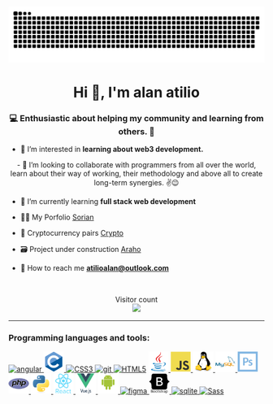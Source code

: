 <!--<img align="center" display = "block" margin-left = "auto" margin-right = "auto" src="https://github.com/alanatilio/alanatilio/blob/main/api.gif" alt="Gif de Developer"/>-->

<a href=#><img src="tab/contributions.svg"></a>

<h1 align="center">Hi 👋, I'm alan atilio</h1>
<h3 align="center">💻 Enthusiastic about helping my community and learning from others. 🚀</h3>

- 👀 I’m interested in <b> learning about web3 development.</b>

<p align="center"> 
    - 💞️ I’m looking to collaborate with programmers from all over the world, learn about their way of working, their methodology and above all to create long-term synergies. ✌😉
</p>

- 🌱 I’m currently learning **full stack web development**

- 👨‍💻 My Porfolio <a href="https://www.sorian.ml/" target="_blank">Sorian</a>

- 💱 Cryptocurrency pairs <a href="https://www.sorian.ml/crypto/" target="_blank">Crypto</a>

- 🗃️ Project under construction <a href="https://www.beta.araho.ga" target="_blank">Araho</a>

- 📩 How to reach me **atilioalan@outlook.com**

<br>
<p align="center"> 
  Visitor count<br>
  <img src="https://profile-counter.glitch.me/daweedkob/count.svg" />
</p>

<hr>

<h3 align="left">Programming languages and tools:</h3>
<p align="left"> 
    <a href="https://angular.io" target="_blank" rel="noreferrer"> 
        <img src="https://angular.io/assets/images/logos/angular/angular.svg" alt="angular" width="40" height="40"/> 
    </a> 
    <a href="https://www.cprogramming.com/" target="_blank" rel="noreferrer"> 
        <img src="https://raw.githubusercontent.com/devicons/devicon/master/icons/c/c-original.svg" alt="c" width="40" height="40"/> 
    </a> 
    <a href="https://www.w3schools.com/css/" target="_blank" rel="noreferrer"> 
        <img src="https://raw.githubusercontent.com/danielcranney/readme-generator/main/public/icons/skills/css3-colored.svg" width="40" height="40" alt="CSS3" /> 
    </a> 
    <a href="https://git-scm.com/" target="_blank" rel="noreferrer"> 
        <img src="https://www.vectorlogo.zone/logos/git-scm/git-scm-icon.svg" alt="git" width="40" height="40"/> 
    </a> 
    <a href="https://www.w3.org/html/" target="_blank" rel="noreferrer"> 
        <img src="https://raw.githubusercontent.com/danielcranney/readme-generator/main/public/icons/skills/html5-colored.svg" width="40" height="40" alt="HTML5" /></a>
    </a> 
    <a href="https://www.java.com" target="_blank" rel="noreferrer"> 
        <img src="https://raw.githubusercontent.com/devicons/devicon/master/icons/java/java-original.svg" alt="java" width="40" height="40"/> 
    </a> 
    <a href="https://developer.mozilla.org/en-US/docs/Web/JavaScript" target="_blank" rel="noreferrer"> 
        <img src="https://raw.githubusercontent.com/devicons/devicon/master/icons/javascript/javascript-original.svg" alt="javascript" width="40" height="40"/>
    <a> 
    <a href="https://www.linux.org/" target="_blank" rel="noreferrer"> 
        <img src="https://raw.githubusercontent.com/devicons/devicon/master/icons/linux/linux-original.svg" alt="linux" width="40" height="40"/> 
    </a> 
    <a href="https://www.mysql.com/" target="_blank" rel="noreferrer"> 
        <img src="https://raw.githubusercontent.com/devicons/devicon/master/icons/mysql/mysql-original-wordmark.svg" alt="mysql" width="40" height="40"/> 
    </a>
    <a href="https://www.photoshop.com/en" target="_blank" rel="noreferrer"> 
        <img src="https://raw.githubusercontent.com/devicons/devicon/master/icons/photoshop/photoshop-line.svg" alt="photoshop" width="40" height="40"/> 
    </a> 
    <a href="https://www.php.net" target="_blank" rel="noreferrer"> 
        <img src="https://raw.githubusercontent.com/devicons/devicon/master/icons/php/php-original.svg" alt="php" width="40" height="40"/> 
    </a> 
    <a href="https://www.python.org" target="_blank" rel="noreferrer"> 
        <img src="https://raw.githubusercontent.com/devicons/devicon/master/icons/python/python-original.svg" alt="python" width="40" height="40"/> 
    </a> 
    <a href="https://reactjs.org/" target="_blank" rel="noreferrer"> 
        <img src="https://raw.githubusercontent.com/devicons/devicon/master/icons/react/react-original-wordmark.svg" alt="react" width="40" height="40"/> 
    </a> 
    <a href="https://vuejs.org/" target="_blank" rel="noreferrer"> 
        <img src="https://raw.githubusercontent.com/devicons/devicon/master/icons/vuejs/vuejs-original-wordmark.svg" alt="vuejs" width="40" height="40"/> 
    </a> 
    <a href="https://developer.android.com" target="_blank" rel="noreferrer"> 
        <img src="https://raw.githubusercontent.com/devicons/devicon/master/icons/android/android-original-wordmark.svg" alt="android" width="40" height="40"/> 
    </a>
    <a href="https://www.figma.com/" target="_blank" rel="noreferrer"> 
        <img src="https://www.vectorlogo.zone/logos/figma/figma-icon.svg" alt="figma" width="40" height="40"/> 
    </a>
    <a href="https://getbootstrap.com" target="_blank" rel="noreferrer"> 
        <img src="https://raw.githubusercontent.com/devicons/devicon/master/icons/bootstrap/bootstrap-plain-wordmark.svg" alt="bootstrap" width="40" height="40"/> 
    </a>
    <a href="https://www.sqlite.org/" target="_blank" rel="noreferrer"> 
        <img src="https://www.vectorlogo.zone/logos/sqlite/sqlite-icon.svg" alt="sqlite" width="40" height="40"/> 
    </a> 
    <a href="https://sass-lang.com/" target="_blank" rel="noreferrer">
        <img src="https://raw.githubusercontent.com/danielcranney/readme-generator/main/public/icons/skills/sass-colored.svg" width="40" height="40" alt="Sass" />
    </a>
</p>
